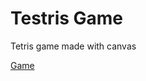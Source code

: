 # Testris Game
Tetris game made with canvas

[Game](https://codepen.io/JulioCesarCeron/full/jObRNma)